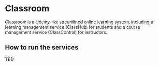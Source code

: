 # Classroom
Classroom is a Udemy-like streamlined online learning system, including a learning management service (ClassHub) for students and a course management service (ClassControl) for instructors.

## How to run the services
TBD
